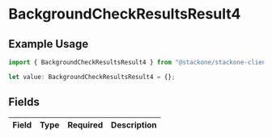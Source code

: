 # BackgroundCheckResultsResult4

## Example Usage

```typescript
import { BackgroundCheckResultsResult4 } from "@stackone/stackone-client-ts/sdk/models/shared";

let value: BackgroundCheckResultsResult4 = {};
```

## Fields

| Field       | Type        | Required    | Description |
| ----------- | ----------- | ----------- | ----------- |